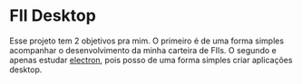 FII Desktop
===========

Esse projeto tem 2 objetivos pra mim. O primeiro é de uma forma simples acompanhar o
desenvolvimento da minha carteira de FIIs. O segundo e apenas estudar [electron](http://electron.atom.io/), pois posso de uma forma simples criar
aplicações desktop.
